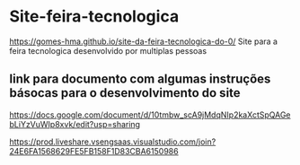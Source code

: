 # Site-feira-tecnologica
https://gomes-hma.github.io/site-da-feira-tecnologica-do-0/
Site para a feira tecnologica desenvolvido por multiplas pessoas

## link para documento com algumas instruções básocas para o desenvolvimento do site
https://docs.google.com/document/d/10tmbw_scA9jMdqNIp2kaXctSpQAGebLiYzVuWIp8xvk/edit?usp=sharing

https://prod.liveshare.vsengsaas.visualstudio.com/join?24E6FA1568629FE5FB158F1D83CBA6150986